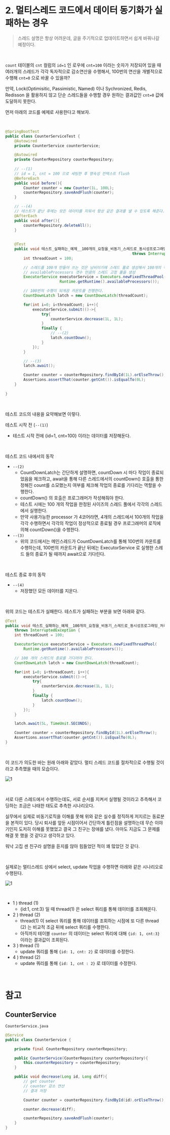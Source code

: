 # 2. 멀티스레드 코드에서 데이터 동기화가 실패하는 경우

> 스레드 설명은 항상 어려운데, 글을 주기적으로 업데이트하면서 쉽게 바꿔나갈 예정이다.

<br>

`count` 테이블의 `cnt` 컬럼의 `id=1` 인 로우에 `cnt=100` 이라는 숫자가 저장되어 있을 때 여러개의 스레드가 각각 독자적으로 감소연산을 수행해서, 100번의 연산을 개별적으로 수행해 `cnt=0` 으로 바꿀 수 있을까?<br>

만약, Lock(Optimisitic, Passimistic, Named) 이나 Sychronized, Redis, Redisson 을 활용하지 않고 단순 스레드들을 수행할 경우 원하는 결과값인 `cnt=0` 값에 도달하지 못한다.<br>

먼저 아래의 코드를 예제로 사용한다고 해보자.<br>

<br>

```java
@SpringBootTest
public class CounterServiceTest {
    @Autowired
    private CounterService counterService;

    @Autowired
    private CounterRepository counterRepository;
    
    // --(1)
    // id = 1, cnt = 100 으로 세팅한 후 영속성 컨텍스트 flush
    @BeforeEach
    public void before(){
        Counter counter = new Counter(1L, 100L);
        counterRepository.saveAndFlush(counter);
    }

    // --(4)
    // 테스트가 끝난 후에는 모든 데이터를 지워서 항상 같은 결과를 낼 수 있도록 해준다.
    @AfterEach
    public void after(){
        counterRepository.deleteAll();
    }
    
    
    @Test
    public void 테스트_실패하는_예제__100개의_요청을_비동기_스레드로_동시성프로그래밍_처리() 
        												throws InterruptedException {
        int threadCount = 100;

        // 스레드를 100개 만들어 쓰는 것은 낭비이기에 스레드 풀로 생성해서 100개의 작업을 처리할 
        // availableProcessors 갯수 만큼의 스레드 고정 풀을 생성
        ExecutorService executorService = Executors.newFixedThreadPool(
                        Runtime.getRuntime().availableProcessors()); 

        // 100번의 수행이 되게끔 카운트를 진행한다.
        CountDownLatch latch = new CountDownLatch(threadCount); 

        for(int i=0; i<threadCount; i++){
            executorService.submit(()->{
                try{
                    counterService.decrease(1L, 1L);
                }
                finally {
                    // --(2)
                    latch.countDown();
                }
            });
        }

        // --(3)
        latch.await();

        Counter counter = counterRepository.findById(1L).orElseThrow();
        Assertions.assertThat(counter.getCnt()).isEqualTo(0L);
    }
    
}
```

<br>



테스트 코드의 내용을 요약해보면 이렇다.

테스트 시작 전 (`--(1)`)

- 테스트 시작 전에 {id=1, cnt=100} 이라는 데이터를 저장해둔다.

<br>

테스트 코드 내에서의 동작 

- `--(2)`
  - CountDownLatch는 간단하게 설명하면, countDown 시 마다 작업이 종료되었음을 체크하고, await을 통해 다른 스레드에서의 countDown() 호출을 통한 정해진 count를 소모했는지 여부를 체크해 작업의 종료를 기다리는 역할을 수행한다.
  - countDown() 의 호출은 프로그래머가 작성해줘야 한다.
  - 테스트 시에는 100 개의 작업을 한정된 사이즈의 스레드 풀에서 각각의 스레드에서 실행한다. 
  - 만약 사용가능한 processor 가 4코어라면, 4개의 스레드에서 100개의 작업을 각각 수행하면서 각각의 작업이 정상적으로 종료될 경우 프로그래머의 로직에 의해 countDown()을 수행한다.
- `--(3)`
  - 위의 코드에서는 메인스레드가 CountDownLatch를 통해 100번의 카운트를 수행하는데, 100번의 카운트가 끝난 뒤에는 ExecutorService 로 실행한 스레드 들의 종료가 될 때까지 await으로 기다린다.

<br>

테스트 종료 후의 동작

- `--(4)` 
  - 저장했던 모든 데이터를 지운다.

<br>

위의 코드는 테스트가 실패한다. 테스트가 실패하는 부분을 보면 아래와 같다.

```java
@Test
public void 테스트_실패하는_예제__100개의_요청을_비동기_스레드로_동시성프로그래밍_처리() 
    throws InterruptedException {
    int threadCount = 100;

    ExecutorService executorService = Executors.newFixedThreadPool(
        Runtime.getRuntime().availableProcessors());

    // 100 개의 스레드의 종료를 기다려야 한다.
    CountDownLatch latch = new CountDownLatch(threadCount); 

    for(int i=0; i<threadCount; i++){
        executorService.submit(()->{
            try{
                counterService.decrease(1L, 1L);
            }
            finally {
                latch.countDown();
            }
        });
    }

    latch.await(5L, TimeUnit.SECONDS);

    Counter counter = counterRepository.findById(1L).orElseThrow();
    Assertions.assertThat(counter.getCnt()).isEqualTo(0L);
}
```

<br>

이 코드가 의도한 바는 원래 아래와 같았다. 멀티 스레드 코드를 절차적으로 수행될 것이라고 추측했을 때의 모습이다.<br>

![1](./img/2-PROBLEM-CASE-IN-MULTI-THREAD/1.png)

<br>

서로 다른 스레드에서 수행하는데도, 서로 순서를 지켜서 실행될 것이라고 추측해서 코딩하는 조금은 나태한 태도로 추측한 시나리오다.<br>

실무에서 실제로 비동기로직을 이해를 못해 위와 같은 실수를 정직하게 저지르는 동료분을 본적이 있다. 당시 퇴사를 앞둔 시점이어서 간단하게 틀린점을 설명하는데 무슨 이야기인지 도저히 이해를 못했었고 결국 그 친구는 장애를 냈다. 아마도 지금도 그 문제를 해결 못 했을 것 같다고 생각하고 있다.<br>

워낙 고집 센 친구라 설명을 듣지를 않아 힘들었던 적이 꽤 많았던 것 같다.<br>

<br>

실제로는 멀티스레드 상에서 select, update 작업을 수행하면 아래와 같은 시나리오로 수행된다.<br>

![1](./img/2-PROBLEM-CASE-IN-MULTI-THREAD/2.png)

<br>

- 1 ) thread (1) 
  - {id:1, cnt:3} 일 때 thread(1) 은 select 쿼리를 통해 데이터를 조회해온다.
- 2 ) thread (2)
  - thread(1) 이 select 쿼리를 통해 데이터를 조회하는 시점에 또 다른 thread (2) 는 비교적 조금 뒤에 select 쿼리를 수행한다.
  - 아직까지 테이블 `counter` 의 데이터는 select 쿼리에 대해 `{id: 1, cnt:3}` 이라는 결과값이 조회된다.
- 3 ) thread (1)
  - update 쿼리를 통해 `{id: 1, cnt: 2}` 로 데이터를 수정한다.
- 4 ) thread (2)
  - update 쿼리를 통해 `{id: 1, cnt : 2}` 로 데이터를 수정한다.

<br>



# 참고

## CounterService

`CounterService.java`

```java
@Service
public class CounterService {

    private final CounterRepository counterRepository;

    public CounterService(CounterRepository counterRepository){
        this.counterRepository = counterRepository;
    }

    public void decrease(Long id, Long diff){
        // get counter
        // counter 감소 연산
        // 결과 저장

        Counter counter = counterRepository.findById(id).orElseThrow();

        counter.decrease(diff);

        counterRepository.saveAndFlush(counter);
    }
}
```

<br>


